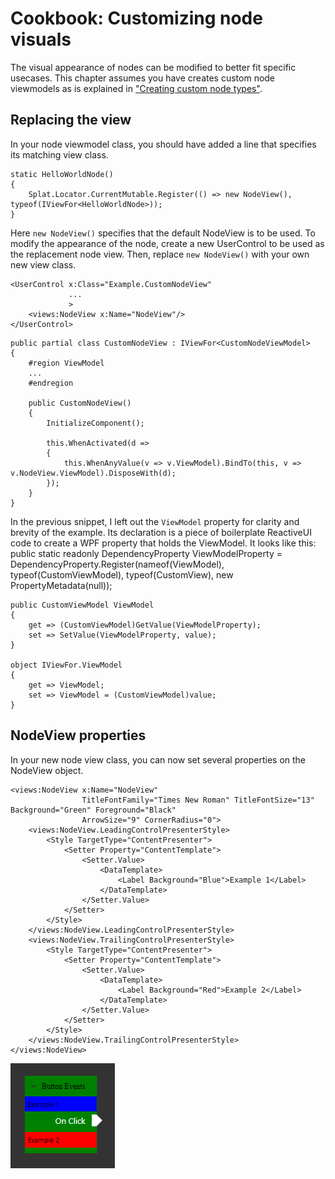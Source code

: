 # Cookbook: Customizing node visuals

The visual appearance of nodes can be modified to better fit specific usecases.
This chapter assumes you have creates custom node viewmodels as is explained in ["Creating custom node types"](custom_nodes).

## Replacing the view

In your node viewmodel class, you should have added a line that specifies its matching view class.

```
static HelloWorldNode()
{
    Splat.Locator.CurrentMutable.Register(() => new NodeView(), typeof(IViewFor<HelloWorldNode>));
}
```

Here `new NodeView()` specifies that the default NodeView is to be used.
To modify the appearance of the node, create a new UserControl to be used as the replacement node view.
Then, replace `new NodeView()` with your own new view class.

```
<UserControl x:Class="Example.CustomNodeView"
             ...
             >
    <views:NodeView x:Name="NodeView"/>
</UserControl>
```

```
public partial class CustomNodeView : IViewFor<CustomNodeViewModel>
{
    #region ViewModel
    ...
    #endregion

    public CustomNodeView()
    {
        InitializeComponent();

        this.WhenActivated(d =>
        {
            this.WhenAnyValue(v => v.ViewModel).BindTo(this, v => v.NodeView.ViewModel).DisposeWith(d);
        });
    }
}
```

In the previous snippet, I left out the `ViewModel` property for clarity and brevity of the example. Its declaration is a piece of boilerplate ReactiveUI code to create a WPF property that holds the ViewModel. It looks like this:
    public static readonly DependencyProperty ViewModelProperty = 
        DependencyProperty.Register(nameof(ViewModel), typeof(CustomViewModel), typeof(CustomView), new PropertyMetadata(null));

```
public CustomViewModel ViewModel
{
    get => (CustomViewModel)GetValue(ViewModelProperty);
    set => SetValue(ViewModelProperty, value);
}

object IViewFor.ViewModel
{
    get => ViewModel;
    set => ViewModel = (CustomViewModel)value;
}
```

## NodeView properties

In your new node view class, you can now set several properties on the NodeView object.

```
<views:NodeView x:Name="NodeView"
                TitleFontFamily="Times New Roman" TitleFontSize="13" Background="Green" Foreground="Black"
                ArrowSize="9" CornerRadius="0">
    <views:NodeView.LeadingControlPresenterStyle>
        <Style TargetType="ContentPresenter">
            <Setter Property="ContentTemplate">
                <Setter.Value>
                    <DataTemplate>
                        <Label Background="Blue">Example 1</Label>
                    </DataTemplate>
                </Setter.Value>
            </Setter>
        </Style>
    </views:NodeView.LeadingControlPresenterStyle>
    <views:NodeView.TrailingControlPresenterStyle>
        <Style TargetType="ContentPresenter">
            <Setter Property="ContentTemplate">
                <Setter.Value>
                    <DataTemplate>
                        <Label Background="Red">Example 2</Label>
                    </DataTemplate>
                </Setter.Value>
            </Setter>
        </Style>
    </views:NodeView.TrailingControlPresenterStyle>
</views:NodeView>
```

![](img/node_visuals/node_visuals.png)
